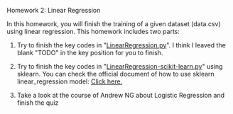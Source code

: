 Homework 2: Linear Regression



In this homework, you will finish the training of a given dataset (data.csv) using linear regression. This homework includes two parts: 

1. Try to finish the key codes in "[LinearRegression.py](./LinearRegression.py)". I think I leaved the blank "TODO" in the key position for you to finish.
2. Try to finish the key codes in "[LinearRegression-scikit-learn.py](./LinearRegression_scikit-learn.py)" using sklearn. You can check the official document of how to use sklearn linear_regression model: [Click here.](https://scikit-learn.org/stable/modules/generated/sklearn.linear_model.LinearRegression.html) 

3. Take a look at the course of Andrew NG about Logistic Regression and finish the quiz
